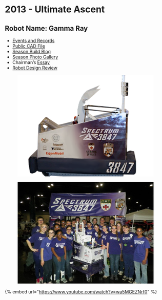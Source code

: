 # 2013 - Ultimate Ascent

## Robot Name: Gamma Ray

* [Events and Records](https://www.thebluealliance.com/team/3847/2013)
* [Public CAD File](https://grabcad.com/library/spectrum-2013-frc-robot-1)
* [Season Build Blog](http://blog.spectrum3847.org/2013/01/spectrum-3847-2013-frc-build-log-its.html)
* [Season Photo Gallery](https://photos.spectrum3847.org/2013-Competitions)
* Chairman’s [Essay](https://drive.google.com/file/d/1RxE3KZTUeg25hoS3dVmgAFst3RaTG-me/view?usp=sharing)
* [Robot Design Review](https://youtu.be/a8gVu7j571E)

<figure><img src="../.gitbook/assets/image (5).png" alt="" width="563"><figcaption></figcaption></figure>



<figure><img src="../.gitbook/assets/image (6).png" alt="" width="563"><figcaption></figcaption></figure>

{% embed url="https://www.youtube.com/watch?v=wa5MGEZNrf0" %}
